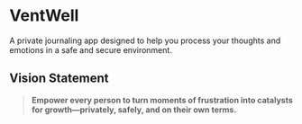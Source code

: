 # VentWell

A private journaling app designed to help you process your thoughts and emotions in a safe and secure environment.

## Vision Statement

> **Empower every person to turn moments of frustration into catalysts for growth—privately, safely, and on their own terms.**

